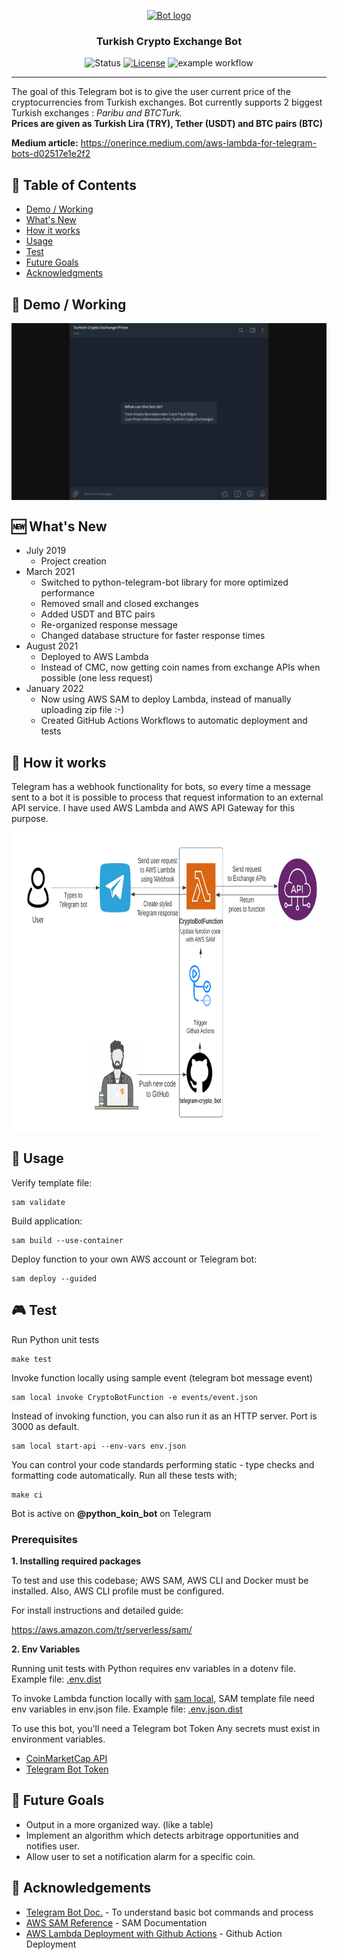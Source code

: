 <p align="center">
  <a href="" rel="noopener">
 <img width=200px height=200px src="https://i.imgur.com/FxL5qM0.jpg" alt="Bot logo"></a>
</p>

<h3 align="center">Turkish Crypto Exchange Bot</h3>

<div align="center">

![Status](https://img.shields.io/badge/status-active-success.svg)
[![License](https://img.shields.io/badge/license-MIT-blue.svg)](/LICENSE)
![example workflow](https://github.com/OnerInce/telegram-crypto_bot/actions/workflows/DevDeploy.yml/badge.svg)

</div>

---

The goal of this Telegram bot is to give the user current price of the cryptocurrencies from Turkish exchanges.
Bot currently supports 2 biggest Turkish exchanges : _Paribu and BTCTurk._  
**Prices are given as Turkish Lira (TRY), Tether (USDT) and BTC pairs (BTC)**

**Medium article:** https://onerince.medium.com/aws-lambda-for-telegram-bots-d02517e1e2f2

## 📝 Table of Contents

- [Demo / Working](#demo)
- [What's New](#new)
- [How it works](#working)
- [Usage](#usage)
- [Test](#test)
- [Future Goals](#goals)
- [Acknowledgments](#acknowledgement)

## 🎥 Demo / Working <a name = "demo"></a>

<img align="center" src="/pics/demo.gif">

## :new: What's New <a name = "new"></a>

- July 2019
  - Project creation
- March 2021
  - Switched to python-telegram-bot library for more optimized performance
  - Removed small and closed exchanges
  - Added USDT and BTC pairs
  - Re-organized response message
  - Changed database structure for faster response times
- August 2021
  - Deployed to AWS Lambda
  - Instead of CMC, now getting coin names from exchange APIs when possible (one less request)
- January 2022
  - Now using AWS SAM to deploy Lambda, instead of manually uploading zip file :-)
  - Created GitHub Actions Workflows to automatic deployment and tests

## 💭 How it works <a name = "working"></a>

Telegram has a webhook functionality for bots, so every time a message sent to a bot it is possible to process that
request information to an external API service. I have used AWS Lambda and AWS API Gateway for this purpose.

<img width=800px height=480px align="center" src="diagram.png">

## 🎈 Usage <a name = "usage"></a>

Verify template file:

```
sam validate
```

Build application:

```
sam build --use-container
```

Deploy function to your own AWS account or Telegram bot:

```
sam deploy --guided
```

## :video_game: Test <a name = "test"></a>

Run Python unit tests

```
make test
```

Invoke function locally using sample event (telegram bot message event)

```
sam local invoke CryptoBotFunction -e events/event.json
```

Instead of invoking function, you can also run it as an HTTP server. Port is 3000 as default.

```
sam local start-api --env-vars env.json
```

You can control your code standards performing static - type checks and formatting code automatically.
Run all these tests with;

```
make ci
```

Bot is active on **@python_koin_bot** on Telegram

### Prerequisites

**1. Installing required packages**

To test and use this codebase; AWS SAM, AWS CLI and Docker must be installed. Also, AWS CLI profile must be configured.

For install instructions and detailed guide:

https://aws.amazon.com/tr/serverless/sam/

**2. Env Variables**

Running unit tests with Python requires env variables in a dotenv file. Example file: [.env.dist](.env.dist)

To invoke Lambda function locally with [sam local](https://docs.aws.amazon.com/serverless-application-model/latest/developerguide/sam-cli-command-reference-sam-local-invoke.html),
SAM template file need env variables in env.json file. Example file: [.env.json.dist](.env.json.dist)

To use this bot, you'll need a Telegram bot Token
Any secrets must exist in environment variables.

- [CoinMarketCap API](https://pro.coinmarketcap.com/signup/)
- [Telegram Bot Token](https://core.telegram.org/bots#creating-a-new-bot)

## :dart: Future Goals <a name = "goals"></a>

- Output in a more organized way. (like a table)
- Implement an algorithm which detects arbitrage opportunities and notifies user.
- Allow user to set a notification alarm for a specific coin.

## 🎉 Acknowledgements <a name = "acknowledgement"></a>

- [Telegram Bot Doc.](https://core.telegram.org/bots) - To understand basic bot commands and process
- [AWS SAM Reference](https://aws.amazon.com/tr/serverless/sam/) - SAM Documentation
- [AWS Lambda Deployment with Github Actions](https://www.sufle.io/blog/aws-lambda-deployment-with-github-actions) - Github Action Deployment
